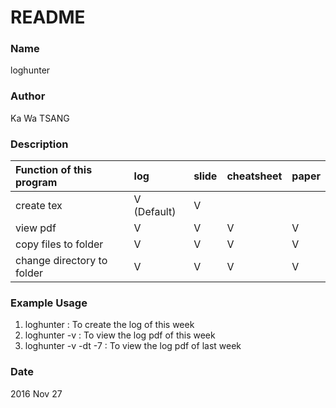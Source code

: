 # README #
### Name ###
loghunter

### Author ###
Ka Wa TSANG

### Description ###

Function of this program   | log | slide | cheatsheet | paper
:--------------------------|:----|:------|:-----------|:------
create tex                 |  V (Default)  |   V   |            |        
view pdf                   |  V  |   V   |     V      |  V 
copy files to folder       |  V  |   V   |     V      |  V 
change directory to folder |  V  |   V   |     V      |  V 

### Example Usage ###

1. loghunter
: To create the log of this week
1. loghunter -v
: To view the log pdf of this week
1. loghunter -v -dt -7
: To view the log pdf of last week

### Date ###
2016 Nov 27